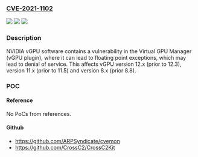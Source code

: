 ### [CVE-2021-1102](https://cve.mitre.org/cgi-bin/cvename.cgi?name=CVE-2021-1102)
![](https://img.shields.io/static/v1?label=Product&message=NVIDIA%20Virtual%20GPU%20Software&color=blue)
![](https://img.shields.io/static/v1?label=Version&message=n%2Fa&color=blue)
![](https://img.shields.io/static/v1?label=Vulnerability&message=denial%20of%20service&color=brighgreen)

### Description

NVIDIA vGPU software contains a vulnerability in the Virtual GPU Manager (vGPU plugin), where it can lead to floating point exceptions, which may lead to denial of service. This affects vGPU version 12.x (prior to 12.3), version 11.x (prior to 11.5) and version 8.x (prior 8.8).

### POC

#### Reference
No PoCs from references.

#### Github
- https://github.com/ARPSyndicate/cvemon
- https://github.com/CrossC2/CrossC2Kit

